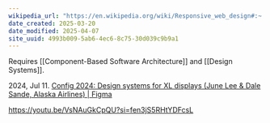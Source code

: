 ```yaml
---
wikipedia_url: "https://en.wikipedia.org/wiki/Responsive_web_design#:~:text=Responsive%20web%20design%20(RWD)%20or,to%20ensure%20usability%20and%20satisfaction."
date_created: 2025-03-20
date_modified: 2025-04-07
site_uuid: 4993b009-5ab6-4ec6-8c75-30d039c9b9a1
---
```


Requires [[Component-Based Software Architecture]] and [[Design Systems]]. 

2024, Jul 11. [Config 2024: Design systems for XL displays (June Lee & Dale Sande, Alaska Airlines) | Figma](https://youtu.be/SR1f4KicAJg?si=GVNbs0EwrVSYr1Cr)

https://youtu.be/VsNAuGkCpQU?si=fen3jS5RHtYDFcsL